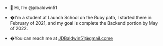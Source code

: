 - 👋 Hi, I’m @jdbaldwin51
- �I'm a student at Launch School on the Ruby path, I started there in February of 2021, and my goal is complete
the Backend portion by May of 2022. 

- �You can reach me at JDBaldwin51@gmail.come

<!---
jdbaldwin51/jdbaldwin51 is a ✨ special ✨ repository because its `README.md` (this file) appears on your GitHub profile.
You can click the Preview link to take a look at your changes.
--->

